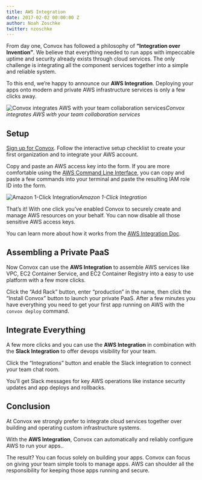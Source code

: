 ```yaml
---
title: AWS Integration
date: 2017-02-02 00:00:00 Z
author: Noah Zoschke
twitter: nzoschke
---
```


From day one, Convox has followed a philosophy of **“Integration over Invention”**. We believe that everything needed to run apps with impeccable uptime and security already exists through cloud services. The only challenge is integrating all the component services together into a simple and reliable system.

To this end, we’re happy to announce our **AWS Integration**. Deploying your apps onto modern and private AWS infrastructure services is only a few clicks away.

![Convox integrates AWS with your team collaboration services](https://cdn-images-1.medium.com/max/1600/1*dQBPgrQLFLeEFsJbrDclyw.png)*Convox integrates AWS with your team collaboration services*

<!--more-->

## Setup

[Sign up for Convox](https://convox.com/signup). Follow the interactive setup checklist to create your first organization and to integrate your AWS account.

Copy and paste an AWS access key into the form. If you are more comfortable using the [AWS Command Line Interface](https://aws.amazon.com/cli/), you can copy and paste a few commands into your terminal and paste the resulting IAM role ID into the form.

![Amazon 1-Click Integration](https://cdn-images-1.medium.com/max/1600/1*-CmBxQjBFt6f31p7BBT9TQ.png)*Amazon 1-Click Integration*

That’s it! With one click you’ve enabled Convox to securely create and manage AWS resources on your behalf. You can now disable all those sensitive AWS access keys.

You can learn more about how it works from the [AWS Integration Doc](https://convox.com/docs/aws-integration/).

## Assembling a Private PaaS

Now Convox can use the **AWS Integration** to assemble AWS services like VPC, EC2 Container Service, and EC2 Container Registry into a easy to use platform with a few more clicks.

Click the “Add Rack” button, enter “production” in the name, then click the “Install Convox” button to launch your private PaaS. After a few minutes you have everything you need to get your first app running on AWS with the `convox deploy` command.

## Integrate Everything

A few more clicks and you can use the **AWS Integration** in combination with the **Slack Integration** to offer devops visibility for your team.

Click the “Integrations” button and enable the Slack integration to connect your team chat room. 

You’ll get Slack messages for key AWS operations like instance security updates and app deploys and rollbacks.

## Conclusion

At Convox we strongly prefer to integrate cloud services together over building and operating custom infrastructure systems.

With the **AWS Integration**, Convox can automatically and reliably configure AWS to run your apps..

The result? You can focus solely on building your apps. Convox can focus on giving your team simple tools to manage apps. AWS can shoulder all the responsibility for keeping those apps running and secure.
